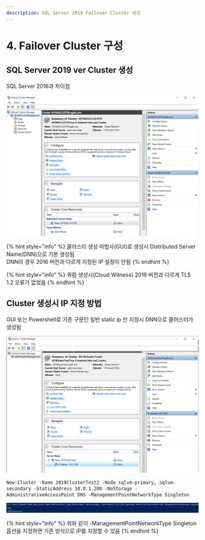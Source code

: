 ```yaml
---
description: SQL Server 2019 Failover Cluster 생성
---
```


# 4. Failover Cluster 구성

## SQL Server 2019 ver Cluster 생성 

SQL Server 2016과 차이점 

![](../../../.gitbook/assets/2019ver_cluster_dnn.png)

{% hint style="info" %}
클러스터 생성 마법사\(GUI\)로 생성시 Distributed Server Name\(DNN\)으로 기본 생성됨  
 DNN의 경우 2016 버전과 다르게 지정된 IP 설정이 안됨 
{% endhint %}

{% hint style="info" %}
쿼럼 생성시\(Cloud Witness\) 2016 버전과 다르게 TLS 1.2 오류가 없었음 
{% endhint %}

## Cluster 생성시 IP 지정 방법 

GUI 또는 Powershell로 기존 구문인 일반 static ip 만 지정시 DNN으로 클러스터가 생성됨 

![](../../../.gitbook/assets/2019ver_cluster_dnn_lsn6.png)

```text
New-Cluster -Name 2019ClusterTest2 -Node sqlvm-primary, sqlvm-secondary -StaticAddress 10.0.1.200 -NoStorage -AdministrativeAccessPoint DNS -ManagementPointNetworkType Singleton
```

![](../../../.gitbook/assets/2019ver_cluster_dnn_lsn7.png)

{% hint style="info" %}
위와 같이 -ManagementPointNetworkType Singleton 옵션을 지정하면 기존 방식으로 IP를 지정할 수 있음 
{% endhint %}



